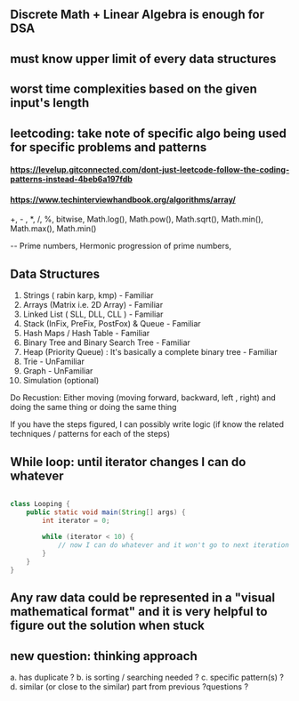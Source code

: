 ## Discrete Math + Linear Algebra is enough for DSA

## must know upper limit of every data structures

## worst time complexities based on the given input's length

## leetcoding: take note of specific algo being used for specific problems and patterns

#### https://levelup.gitconnected.com/dont-just-leetcode-follow-the-coding-patterns-instead-4beb6a197fdb

#### https://www.techinterviewhandbook.org/algorithms/array/

+, - , \*, /, %, bitwise, Math.log(), Math.pow(), Math.sqrt(), Math.min(), Math.max(), Math.min()

-- Prime numbers, Hermonic progression of prime numbers,

## Data Structures

1. Strings ( rabin karp, kmp) - Familiar
2. Arrays (Matrix i.e. 2D Array) - Familiar
3. Linked List ( SLL, DLL, CLL ) - Familiar
4. Stack (InFix, PreFix, PostFox) & Queue - Familiar
5. Hash Maps / Hash Table - Familiar
6. Binary Tree and Binary Search Tree - Familiar
7. Heap (Priority Queue) : It's basically a complete binary tree - Familiar
8. Trie - UnFamiliar
9. Graph - UnFamiliar
10. Simulation (optional)

Do Recustion: Either moving (moving forward, backward, left , right) and doing the same thing or doing the same thing

If you have the steps figured, I can possibly write logic (if know the related techniques / patterns for each of the steps)

## While loop: until iterator changes I can do whatever

```java

class Looping {
    public static void main(String[] args) {
        int iterator = 0;
        
        while (iterator < 10) {
            // now I can do whatever and it won't go to next iteration unless iterato has been changed
        }
    }
}

```

## Any raw data could be represented in a "visual mathematical format" and it is very helpful to figure out the solution when stuck 



## new question: thinking approach

a. has duplicate ? 
b. is sorting / searching needed ? 
c. specific pattern(s) ?  
d. similar (or close to the similar) part from previous ?questions ?